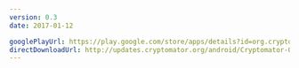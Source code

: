 ```yaml
---
version: 0.3
date: 2017-01-12

googlePlayUrl: https://play.google.com/store/apps/details?id=org.cryptomator.beta
directDownloadUrl: http://updates.cryptomator.org/android/Cryptomator-0.3.0.apk
---
```


